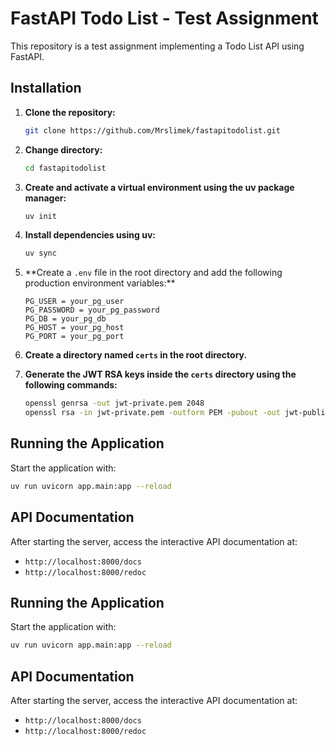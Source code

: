 # FastAPI Todo List - Test Assignment

This repository is a test assignment implementing a Todo List API using FastAPI.

## Installation

1. **Clone the repository:**
   ```bash
   git clone https://github.com/Mrslimek/fastapitodolist.git
   ```
2. **Change directory:**
   ```bash
   cd fastapitodolist
   ```
3. **Create and activate a virtual environment using the uv package manager:**
   ```bash
   uv init
   ```
4. **Install dependencies using uv:**
   ```bash
   uv sync
   ```
5. **Create a `.env` file in the root directory and add the following production environment variables:\*\*

   ```dotenv
   PG_USER = your_pg_user
   PG_PASSWORD = your_pg_password
   PG_DB = your_pg_db
   PG_HOST = your_pg_host
   PG_PORT = your_pg_port
   ```

6. **Create a directory named `certs` in the root directory.**

7. **Generate the JWT RSA keys inside the `certs` directory using the following commands:**
   ```bash
   openssl genrsa -out jwt-private.pem 2048
   openssl rsa -in jwt-private.pem -outform PEM -pubout -out jwt-public.pem
   ```

## Running the Application

Start the application with:
```bash
uv run uvicorn app.main:app --reload
```

## API Documentation

After starting the server, access the interactive API documentation at:
- `http://localhost:8000/docs`
- `http://localhost:8000/redoc`


## Running the Application

Start the application with:
```bash
uv run uvicorn app.main:app --reload
```

## API Documentation

After starting the server, access the interactive API documentation at:

- `http://localhost:8000/docs`
- `http://localhost:8000/redoc`